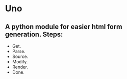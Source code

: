 Uno
===

A python module for easier html form generation.
Steps:
------
   + Get.
   + Parse.
   + Source.
   + Modify.
   + Render.
   + Done.